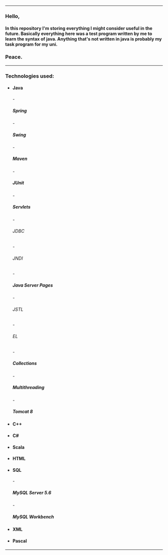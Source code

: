 * * *

<h3>Hello,</h3> 

<h4>In this repository I'm storing everything I might consider useful in the future. Basically everything here was a test program written by me to learn the syntax of java. Anything that's not written in java is probably my task program for my uni.</h4>

<h3>Peace.</h3>

* * *

<h3>Technologies used:</h3>

- <h4>Java</h4>
  - <h5>Spring</h5>
  - <h5>Swing</h5>
  - <h5>Maven</h5>
  - <h5>JUnit</h5>
  - <h5>Servlets</h5>
    - <h6>JDBC</h6>
    - <h6>JNDI</h6>
  - <h5>Java Server Pages</h5>
    - <h6>JSTL</h6>
    - <h6>EL</h6>
  - <h5>Collections</h5>
  - <h5>Multithreading</h5>
  - <h5>Tomcat 8</h5>
- <h4>C++</h4>
- <h4>C#</h4>
- <h4>Scala</h4>
- <h4>HTML</h4>
- <h4>SQL</h4>
  - <h5>MySQL Server 5.6</h5>
  - <h5>MySQL Workbench</h5>
- <h4>XML</h4>
- <h4>Pascal</h4>

* * *
